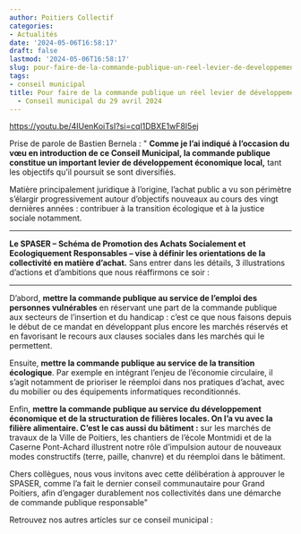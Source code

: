 ```yaml
---
author: Poitiers Collectif
categories:
- Actualités
date: '2024-05-06T16:58:17'
draft: false
lastmod: '2024-05-06T16:58:17'
slug: pour-faire-de-la-commande-publique-un-reel-levier-de-developpement-territorial-conseil-municipal-du-29-avril-2024
tags:
- conseil municipal
title: Pour faire de la commande publique un réel levier de développement territorial
  - Conseil municipal du 29 avril 2024
---
```


https://youtu.be/4IUenKoiTsI?si=cql1DBXE1wF8I5ej 

Prise de parole de Bastien Bernela : " **Comme je l’ai indiqué à l’occasion du vœu en introduction de ce Conseil Municipal, la commande publique constitue un important levier de développement économique local,** tant les objectifs qu’il poursuit se sont diversifiés.  
  
Matière principalement juridique à l’origine, l’achat public a vu son périmètre s’élargir progressivement autour d’objectifs nouveaux au cours des vingt dernières années : contribuer à la transition écologique et à la justice sociale notamment.  
****  
**Le SPASER – Schéma de Promotion des Achats Socialement et Ecologiquement Responsables – vise à définir les orientations de la collectivité en matière d’achat.** Sans entrer dans les détails, 3 illustrations d’actions et d’ambitions que nous réaffirmons ce soir :  
****  
D’abord, **mettre la commande publique au service de l’emploi des personnes vulnérables** en réservant une part de la commande publique aux secteurs de l’insertion et du handicap : c’est ce que nous faisons depuis le début de ce mandat en développant plus encore les marchés réservés et en favorisant le recours aux clauses sociales dans les marchés qui le permettent.  
  
Ensuite, **mettre la commande publique au service de la transition écologique**. Par exemple en intégrant l’enjeu de l’économie circulaire, il s’agit notamment de prioriser le réemploi dans nos pratiques d’achat, avec du mobilier ou des équipements informatiques reconditionnés.  
  
Enfin, **mettre la commande publique au service du développement économique et de la structuration de filières locales. On l’a vu avec la filière alimentaire. C’est le cas aussi du bâtiment :** sur les marchés de travaux de la Ville de Poitiers, les chantiers de l’école Montmidi et de la Caserne Pont-Achard illustrent notre rôle d’impulsion autour de nouveaux modes constructifs (terre, paille, chanvre) et du réemploi dans le bâtiment.  
  
Chers collègues, nous vous invitons avec cette délibération à approuver le SPASER, comme l’a fait le dernier conseil communautaire pour Grand Poitiers, afin d’engager durablement nos collectivités dans une démarche de commande publique responsable"

Retrouvez nos autres articles sur ce conseil municipal :
